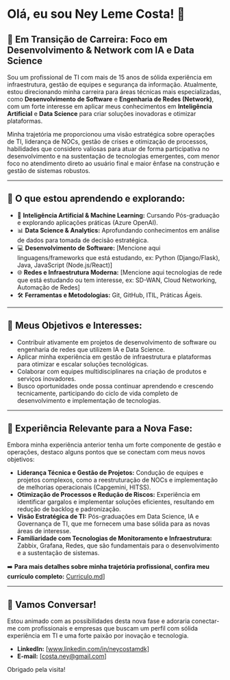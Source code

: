 # Olá, eu sou Ney Leme Costa! 👋

## 🚀 Em Transição de Carreira: Foco em Desenvolvimento & Network com IA e Data Science

Sou um profissional de TI com mais de 15 anos de sólida experiência em infraestrutura, gestão de equipes e segurança da informação. Atualmente, estou direcionando minha carreira para áreas técnicas mais especializadas, como **Desenvolvimento de Software** e **Engenharia de Redes (Network)**, com um forte interesse em aplicar meus conhecimentos em **Inteligência Artificial** e **Data Science** para criar soluções inovadoras e otimizar plataformas.

Minha trajetória me proporcionou uma visão estratégica sobre operações de TI, liderança de NOCs, gestão de crises e otimização de processos, habilidades que considero valiosas para atuar de forma participativa no desenvolvimento e na sustentação de tecnologias emergentes, com menor foco no atendimento direto ao usuário final e maior ênfase na construção e gestão de sistemas robustos.

---

## 🌱 O que estou aprendendo e explorando:

*   🧠 **Inteligência Artificial & Machine Learning:** Cursando Pós-graduação e explorando aplicações práticas (Azure OpenAI).
*   📊 **Data Science & Analytics:** Aprofundando conhecimentos em análise de dados para tomada de decisão estratégica.
*   💻 **Desenvolvimento de Software:** [Mencione aqui linguagens/frameworks que está estudando, ex: Python (Django/Flask), Java, JavaScript (Node.js/React)]
*   🌐 **Redes e Infraestrutura Moderna:** [Mencione aqui tecnologias de rede que está estudando ou tem interesse, ex: SD-WAN, Cloud Networking, Automação de Redes]
*   🛠️ **Ferramentas e Metodologias:** Git, GitHub, ITIL, Práticas Ágeis.

---

## 🎯 Meus Objetivos e Interesses:

*   Contribuir ativamente em projetos de desenvolvimento de software ou engenharia de redes que utilizem IA e Data Science.
*   Aplicar minha experiência em gestão de infraestrutura e plataformas para otimizar e escalar soluções tecnológicas.
*   Colaborar com equipes multidisciplinares na criação de produtos e serviços inovadores.
*   Busco oportunidades onde possa continuar aprendendo e crescendo tecnicamente, participando do ciclo de vida completo de desenvolvimento e implementação de tecnologias.

---

## 🔧 Experiência Relevante para a Nova Fase:

Embora minha experiência anterior tenha um forte componente de gestão e operações, destaco alguns pontos que se conectam com meus novos objetivos:

*   **Liderança Técnica e Gestão de Projetos:** Condução de equipes e projetos complexos, como a reestruturação de NOCs e implementação de melhorias operacionais (Capgemini, HITSS).
*   **Otimização de Processos e Redução de Riscos:** Experiência em identificar gargalos e implementar soluções eficientes, resultando em redução de backlog e padronização.
*   **Visão Estratégica de TI:** Pós-graduações em Data Science, IA e Governança de TI, que me fornecem uma base sólida para as novas áreas de interesse.
*   **Familiaridade com Tecnologias de Monitoramento e Infraestrutura:** Zabbix, Grafana, Redes, que são fundamentais para o desenvolvimento e a sustentação de sistemas.

➡️ **Para mais detalhes sobre minha trajetória profissional, confira meu currículo completo:** [Curriculo.md](./Ney_Costa_CV.md)]

---

## 💬 Vamos Conversar!

Estou animado com as possibilidades desta nova fase e adoraria conectar-me com profissionais e empresas que buscam um perfil com sólida experiência em TI e uma forte paixão por inovação e tecnologia.
<br>

*   **LinkedIn:** [www.linkedin.com/in/neycostamdk]
*   **E-mail:** [costa.ney@gmail.com]

Obrigado pela visita!
